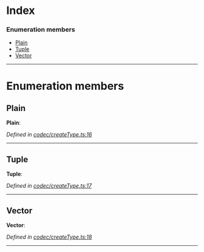 

# Index

### Enumeration members

* [Plain](_codec_createtype_.typedefinfo.md#plain)
* [Tuple](_codec_createtype_.typedefinfo.md#tuple)
* [Vector](_codec_createtype_.typedefinfo.md#vector)

---

# Enumeration members

<a id="plain"></a>

##  Plain

**Plain**: 

*Defined in [codec/createType.ts:16](https://github.com/polkadot-js/api/blob/60d874c/packages/types/src/codec/createType.ts#L16)*

___
<a id="tuple"></a>

##  Tuple

**Tuple**: 

*Defined in [codec/createType.ts:17](https://github.com/polkadot-js/api/blob/60d874c/packages/types/src/codec/createType.ts#L17)*

___
<a id="vector"></a>

##  Vector

**Vector**: 

*Defined in [codec/createType.ts:18](https://github.com/polkadot-js/api/blob/60d874c/packages/types/src/codec/createType.ts#L18)*

___

